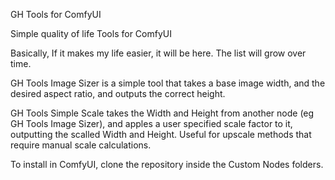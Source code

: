 GH Tools for ComfyUI

Simple quality of life Tools for ComfyUI

Basically, If it makes my life easier, it will be here. The list will grow over time.

GH Tools Image Sizer is a simple tool that takes a base image width, and the desired aspect ratio, and outputs the correct height.

GH Tools Simple Scale takes the Width and Height from another node (eg GH Tools Image Sizer), and apples a user specified scale factor to it, outputting the scalled Width and Height. Useful for upscale methods that require manual scale calculations.


To install in ComfyUI, clone the repository inside the Custom Nodes folders.
